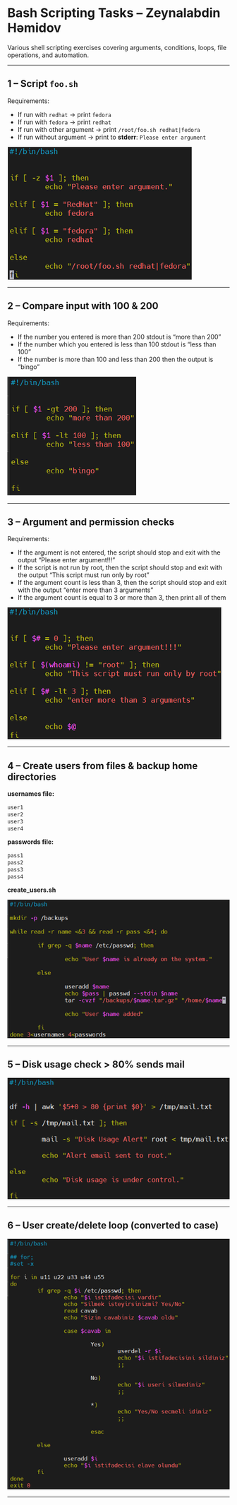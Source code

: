 # Bash Scripting Tasks – Zeynalabdin Həmidov

Various shell scripting exercises covering arguments, conditions, loops, file operations, and automation.

---

## 1 – Script `foo.sh`
Requirements:
- If run with `redhat` → print `fedora`
- If run with `fedora` → print `redhat`
- If run with other argument → print `/root/foo.sh redhat|fedora`
- If run without argument → print to **stderr**: `Please enter argument`

![1](./screenshots/foo_sh.png)

---

## 2 – Compare input with 100 & 200
Requirements:
- If the number you entered is more than 200 stdout is “more than 200”
- If the number which you entered is less than 100 stdout is “less than 100”
- If the number is more than 100 and less than 200 then the output is “bingo”

![2](./screenshots/compare_sh.png)

---

## 3 – Argument and permission checks
Requirements:
 - If the argument is not entered, the script should stop and exit with the output “Please enter argument!!!”
 - If the script is not run by root, then the script should stop and exit with the output “This script must run only by root”
 - If the argument count is less than 3, then the script should stop and exit with the output “enter more than 3 arguments”
 - If the argument count is equal to 3 or more than 3, then print all of them 

![3](./screenshots/argument_sh.png)

---

## 4 – Create users from files & backup home directories

**usernames file:**
```
user1
user2
user3
user4
```

**passwords file:**
```
pass1
pass2
pass3
pass4
```

**create_users.sh**

![4](./screenshots/create_user_sh.png)

---

## 5 – Disk usage check > 80% sends mail

![5](./screenshots/send_email_sh.png)

---

## 6 – User create/delete loop (converted to case)

![6](./screenshots/user_create_case_sh.png)

---